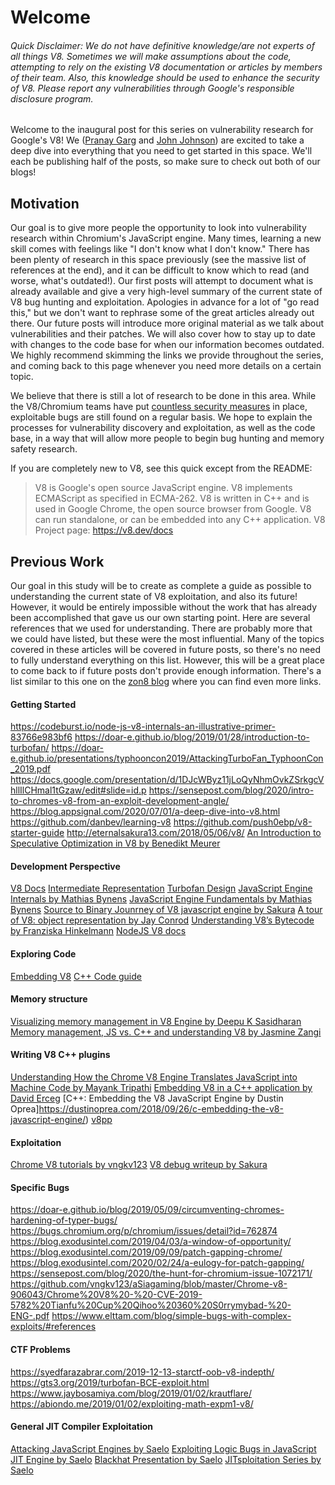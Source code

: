 # Welcome

###### Quick Disclaimer: We do not have definitive knowledge/are not experts of all things V8. Sometimes we will make assumptions about the code, attempting to rely on the existing V8 documentation or articles by members of their team. Also, this knowledge should be used to enhance the security of V8. Please report any vulnerabilities through Google's responsible disclosure program.

Welcome to the inaugural post for this series on vulnerability research for Google's V8! We ([Pranay Garg](https://hashprks.com) and [John Johnson](https://m4dst4cks.github.io)) are excited to take a deep dive into everything that you need to get started in this space. We'll each be publishing half of the posts, so make sure to check out both of our blogs!

## Motivation

Our goal is to give more people the opportunity to look into vulnerability research within Chromium's JavaScript engine. Many times, learning a new skill comes with feelings like "I don't know what I don't know." There has been plenty of research in this space previously (see the massive list of references at the end), and it can be difficult to know which to read (and worse, what's outdated!). Our first posts will attempt to document what is already available and give a very high-level summary of the current state of V8 bug hunting and exploitation. Apologies in advance for a lot of "go read this," but we don't want to rephrase some of the great articles already out there. Our future posts will introduce more original material as we talk about vulnerabilities and their patches. We will also cover how to stay up to date with changes to the code base for when our information becomes outdated. We highly recommend skimming the links we provide throughout the series, and coming back to this page whenever you need more details on a certain topic.

We believe that there is still a lot of research to be done in this area. While the V8/Chromium teams have put [countless security measures](https://www.chromium.org/Home/chromium-security/brag-sheet) in place, exploitable bugs are still found on a regular basis. We hope to explain the processes for vulnerability discovery and exploitation, as well as the code base, in a way that will allow more people to begin bug hunting and memory safety research. 

If you are completely new to V8, see this quick except from the README:

> V8 is Google's open source JavaScript engine.
> V8 implements ECMAScript as specified in ECMA-262.
> V8 is written in C++ and is used in Google Chrome, the open source browser from Google.
> V8 can run standalone, or can be embedded into any C++ application.
> V8 Project page: https://v8.dev/docs

## Previous Work

Our goal in this study will be to create as complete a guide as possible to understanding the current state of V8 exploitation, and also its future! However, it would be entirely impossible without the work that has already been accomplished that gave us our own starting point. Here are several references that we used for understanding. There are probably more that we could have listed, but these were the most influential. Many of the topics covered in these articles will be covered in future posts, so there's no need to fully understand everything on this list. However, this will be a great place to come back to if future posts don't provide enough information. There's a list similar to this one on the [zon8 blog](https://zon8.re/posts/v8-chrome-architecture-reading-list-for-vulnerability-researchers/) where you can find even more links.

#### Getting Started

https://codeburst.io/node-js-v8-internals-an-illustrative-primer-83766e983bf6
https://doar-e.github.io/blog/2019/01/28/introduction-to-turbofan/
https://doar-e.github.io/presentations/typhooncon2019/AttackingTurboFan_TyphoonCon_2019.pdf
https://docs.google.com/presentation/d/1DJcWByz11jLoQyNhmOvkZSrkgcVhllIlCHmal1tGzaw/edit#slide=id.p
https://sensepost.com/blog/2020/intro-to-chromes-v8-from-an-exploit-development-angle/
https://blog.appsignal.com/2020/07/01/a-deep-dive-into-v8.html
https://github.com/danbev/learning-v8
https://github.com/push0ebp/v8-starter-guide
http://eternalsakura13.com/2018/05/06/v8/
[An Introduction to Speculative Optimization in V8 by Benedikt Meurer](https://ponyfoo.com/articles/an-introduction-to-speculative-optimization-in-v8)

#### Development Perspective

[V8 Docs](https://v8.dev/docs/)
[Intermediate Representation](https://docs.google.com/presentation/d/1Z9iIHojKDrXvZ27gRX51UxHD-bKf1QcPzSijntpMJBM/edit#slide=id.g19134d40cb_0_502)
[Turbofan Design](https://docs.google.com/presentation/d/1sOEF4MlF7LeO7uq-uThJSulJlTh--wgLeaVibsbb3tc/edit#slide=id.g5499b9c42_01170)
[JavaScript Engine Internals by Mathias Bynens](https://www.youtube.com/watch?v=-lt6a9kbc_k)
[JavaScript Engine Fundamentals by Mathias Bynens](https://mathiasbynens.be/notes/shapes-ics)
[Source to Binary Jounrney of V8 javascript engine by Sakura](http://eternalsakura13.com/2018/06/16/nodefest_v8/)
[A tour of V8: object representation by Jay Conrod](https://jayconrod.com/posts/52/a-tour-of-v8-object-representation)
[Understanding V8’s Bytecode by Franziska Hinkelmann](https://medium.com/dailyjs/understanding-v8s-bytecode-317d46c94775)
[NodeJS V8 docs](https://v8docs.nodesource.com/)

#### Exploring Code

[Embedding V8](https://v8.dev/docs/embed)
[C++ Code guide](https://www.chromium.org/developers/cpp-in-chromium-101-codelab)

#### Memory structure

[Visualizing memory management in V8 Engine by Deepu K Sasidharan](https://deepu.tech/memory-management-in-v8/)
[Memory management, JS vs. C++ and understanding V8 by Jasmine Zangi](https://www.fullstackacademy.com/tech-talks/memory-management-js-vs-c-and-understanding-v8)

#### Writing V8 C++ plugins

[Understanding How the Chrome V8 Engine Translates JavaScript into Machine Code by Mayank Tripathi](https://www.freecodecamp.org/news/understanding-the-core-of-nodejs-the-powerful-chrome-v8-engine-79e7eb8af964/)
[Embedding V8 in a C++ application by David Erceg](https://explorerplusplus.com/blog/2019/03/07/embedding-v8-c++-application)
[C++: Embedding the V8 JavaScript Engine by Dustin Oprea]https://dustinoprea.com/2018/09/26/c-embedding-the-v8-javascript-engine/)
[v8pp](https://nicedoc.io/pmed/v8pp)

#### Exploitation 

[Chrome V8 tutorials by vngkv123](https://github.com/vngkv123/aSiagaming/blob/master/Chrome-v8-tutorials/README.md)
[V8 debug writeup by Sakura](http://eternalsakura13.com/2018/08/02/v8_debug/)

#### Specific Bugs

https://doar-e.github.io/blog/2019/05/09/circumventing-chromes-hardening-of-typer-bugs/
https://bugs.chromium.org/p/chromium/issues/detail?id=762874
https://blog.exodusintel.com/2019/04/03/a-window-of-opportunity/
https://blog.exodusintel.com/2019/09/09/patch-gapping-chrome/
https://blog.exodusintel.com/2020/02/24/a-eulogy-for-patch-gapping/
https://sensepost.com/blog/2020/the-hunt-for-chromium-issue-1072171/
https://github.com/vngkv123/aSiagaming/blob/master/Chrome-v8-906043/Chrome%20V8%20-%20-CVE-2019-5782%20Tianfu%20Cup%20Qihoo%20360%20S0rrymybad-%20-ENG-.pdf
https://www.elttam.com/blog/simple-bugs-with-complex-exploits/#references

#### CTF Problems

https://syedfarazabrar.com/2019-12-13-starctf-oob-v8-indepth/
https://gts3.org/2019/turbofan-BCE-exploit.html
https://www.jaybosamiya.com/blog/2019/01/02/krautflare/
https://abiondo.me/2019/01/02/exploiting-math-expm1-v8/

#### General JIT Compiler Exploitation

[Attacking JavaScript Engines by Saelo](http://www.phrack.org/papers/attacking_javascript_engines.html)
[Exploiting Logic Bugs in JavaScript JIT Engine by Saelo](http://phrack.org/papers/jit_exploitation.html)
[Blackhat Presentation by Saelo](https://saelo.github.io/presentations/blackhat_us_18_attacking_client_side_jit_compilers.pdf)
[JITsploitation Series by Saelo](https://googleprojectzero.blogspot.com/2020/09/jitsploitation-one.html)
